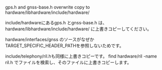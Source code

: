 
gps.h and gnss-base.h overwrite copy to hardware/libhardware/include/hardware/

include/hardwareにあるgps.h とgnss-base.h は、
hardware/libhardware/include/hardware/ に上書きコピーしてください。

hardware/interfaces/gnss のソースがなぜかTARGET_SPECIFIC_HEADER_PATHを参照しないためです。

include/telephony/ril.hも同様に上書きコピーです。
find hardware/ril -name ril.h でファイルを検索し、そのファイルに上書きコピーします。



